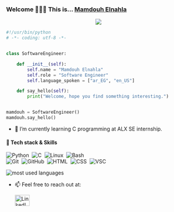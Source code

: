 ### Welcome 👋👋👋 This is... <a href="https://www.linkedin.com/in/mamdouh-ashraf-elnahla">Mamdouh Elnahla</a>
  <p align="center">
  <a href="https://github.com/DenverCoder1/readme-typing-svg"><img src="https://readme-typing-svg.herokuapp.com/?lines=Django%20Back-end%20web%20developer;Continuous%20learning%20makes%20Perfect!&font=Fira%20Code&center=true&width=480&height=45&color=f75c7e&vCenter=true&size=22"></a>
</p>

```python
#!/usr/bin/python
# -*- coding: utf-8 -*-


class SoftwareEngineer:

    def __init__(self):
        self.name = "Mamdouh Elnahla"
        self.role = "Software Engineer"
        self.language_spoken = ["ar_EG", "en_US"]

    def say_hello(self):
        print("Welcome, hope you find something interesting.")


mamdouh = SoftwareEngineer()
mamdouh.say_hello()
```

- 🌱 I’m currently learning C programming at ALX SE internship.

#### 🔧 Tech stack & Skills
  ![Python](https://img.shields.io/badge/-Python%20-05122A?style=flat&logo=python)&nbsp;
  ![C](https://img.shields.io/badge/-C%20-05122A?style=flat&logo=C)&nbsp;
  ![Linux](https://img.shields.io/badge/-Linux-05122A?style=flat&logo=linux)&nbsp; 
  ![Bash](https://img.shields.io/badge/-Bash-05122A?style=flat&logo=gnu-bash)&nbsp; <br>
  ![Git](https://img.shields.io/badge/-Git-05122A?style=flat&logo=git)&nbsp; 
  ![GitHub](https://img.shields.io/badge/-GitHub-05122A?style=flat&logo=github)&nbsp; 
  ![HTML](https://img.shields.io/badge/-HTML-05122A?style=flat&logo=HTML5)&nbsp; 
  ![CSS](https://img.shields.io/badge/-CSS-05122A?style=flat&logo=CSS3&logoColor=1572B6)&nbsp; 
  ![VSC](https://img.shields.io/badge/-VS_Code-05122A?style=flat&logo=visual-studio-code)&nbsp; 

  <div align="left">
    <img align="center" src="https://github-readme-stats.vercel.app/api/top-langs?username=MamdouhEnahla&show_icons=true&locale=en&layout=compact&theme=radical" alt="most used languages" /> <br>
  </div>

- 📫 Feel free to reach out at:
       <p><a href="https://www.linkedin.com/in/mamdouh-ashraf-elnahla" target="_blank"><img alt="LinkedIn" src="https://raw.githubusercontent.com/rahuldkjain/github-profile-readme-generator/master/src/images/icons/Social/linked-in-alt.svg" height="30" width="40" /></a>
 
<!--
**MamdouhEnahla/MamdouhEnahla** is a ✨ _special_ ✨ repository because its `README.md` (this file) appears on your GitHub profile.

- 🔭 I’m currently working on ...
- 👯 I’m looking to collaborate on ...
- 🤔 I’m looking for help with ...
- 💬 Ask me about ...
- 📫 How to reach me: feel free to reach out at LinkedIn, Twiter or Gmail.
- 😄 Pronouns: ...
- ⚡ Fun fact: ...
![JavaScript](https://img.shields.io/badge/-JavaScript-05122A?style=flat&logo=javascript)&nbsp;
![React](https://img.shields.io/badge/-React-05122A?style=flat&logo=react&logoColor=white&color=6aa6f8)&nbsp;
![PostgreSQL](https://img.shields.io/badge/-PostgreSQL-05122A?style=flat&logo=postgresql)&nbsp;
![MongoDB](https://img.shields.io/badge/-MongoDB-05122A?style=flat&logo=MongoDB)&nbsp;
![GraphQL](https://img.shields.io/badge/-GraphQL-05122A?style=flat&logo=GraphQL)&nbsp;
![SQL](https://img.shields.io/badge/-SQL-05122A?style=flat&logo=SQL)&nbsp;
![Bootstrap](https://img.shields.io/badge/-Bootstrap-05122A?style=flat&logo=bootstrap&logoColor=563D7C)&nbsp;
![Docker](https://img.shields.io/badge/-Docker-05122A?style=flat&logo=docker)&nbsp;
![Kubernetes](https://img.shields.io/badge/-Kubernetes-05122A?style=flat&logo=kubernetes)&nbsp;

<a href="https://twitter.com/MamdouhElnahla" target="_blank"><img alt="Twitter" src="https://raw.githubusercontent.com/rahuldkjain/github-profile-readme-generator/master/src/images/icons/Social/twitter.svg" height="30" width="40"/></a>

<a href="https://komarev.com/ghpvc/?username=MamdouhEnahla&style=for-the-badge" >
    <img src="https://komarev.com/ghpvc/?username=MamdouhEnahla&style=for-the-badge" align="center">
</a>
-->
